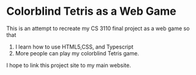 # Colorblind Tetris as a Web Game

This is an attempt to recreate my CS 3110 final project as a web game so that
1. I learn how to use HTML5,CSS, and Typescript
2. More people can play my colorblind Tetris game.

I hope to link this project site to my main website.

